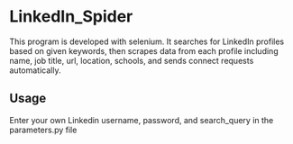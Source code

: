 # LinkedIn_Spider
This program is developed with selenium. It searches for LinkedIn profiles based on given keywords, then scrapes data from each profile including name, job title, url, location, schools, and sends connect requests automatically.

## Usage
Enter your own Linkedin username, password, and search_query in the parameters.py file
